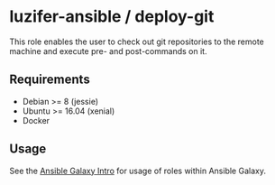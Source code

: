 # luzifer-ansible / deploy-git

This role enables the user to check out git repositories to the remote machine and execute pre- and post-commands on it.

## Requirements

- Debian >= 8 (jessie)
- Ubuntu >= 16.04 (xenial)
- Docker

## Usage

See the [Ansible Galaxy Intro](https://galaxy.ansible.com/intro) for usage of roles within Ansible Galaxy.
